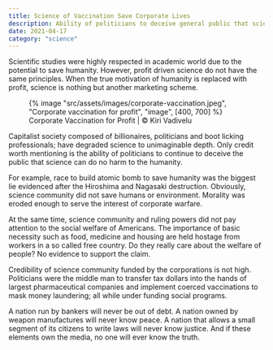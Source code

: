 ```yaml
---
title: Science of Vaccination Save Corporate Lives
description: Ability of politicians to deceive general public that science can do no harm is only as true as nuclear bomb to restore peace
date: 2021-04-17
category: "science"
---
```


Scientific studies were highly respected in academic world due to the potential to save humanity. However, profit driven science do not have the same principles. When the true motivation of humanity is replaced with profit, science is nothing but another marketing scheme.

<!-- excerpt -->

<figure>
{% image "src/assets/images/corporate-vaccination.jpeg", "Corporate vaccination for profit", "image", [400, 700] %}
<figcaption>Corporate Vaccination for Profit | © Kiri Vadivelu</figcaption>
</figure>

Capitalist society composed of billionaires, politicians and boot licking professionals; have degraded science to unimaginable depth. Only credit worth mentioning is the ability of politicians to continue to deceive the public that science can do no harm to the humanity.

For example, race to build atomic bomb to save humanity was the biggest lie evidenced after the Hiroshima and Nagasaki destruction. Obviously, science community did not save humans or environment. Morality was eroded enough to serve the interest of corporate warfare.

At the same time, science community and ruling powers did not pay attention to the social welfare of Americans. The importance of basic necessity such as food, medicine and housing are held hostage from workers in a so called free country. Do they really care about the welfare of people? No evidence to support the claim.

Credibility of science community funded by the corporations is not high. Politicians were the middle man to transfer tax dollars into the hands of largest pharmaceutical companies and implement coerced vaccinations to mask money laundering; all while under funding social programs.

A nation run by bankers will never be out of debt. A nation owned by weapon manufactures will never know peace. A nation that allows a small segment of its citizens to write laws will never know justice. And if these elements own the media, no one will ever know the truth.
